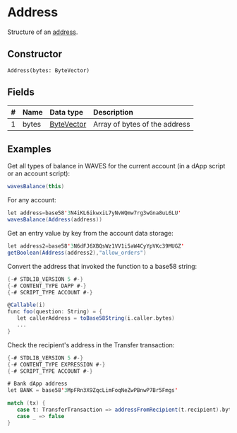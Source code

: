# Address

Structure of an [address](/en/blockchain/account/address).

## Constructor

``` ride
Address(bytes: ByteVector)
```

## Fields

|   #   | Name | Data type | Description |
| :--- | :--- | :--- | :--- |
| 1 | bytes | [ByteVector](/en/ride/data-types/byte-vector) | Array of bytes of the address |

## Examples

Get all types of balance in WAVES for the current account (in a dApp script or an account script):

```scala
wavesBalance(this)
```

For any account:

```scala
let address=base58'3N4iKL6ikwxiL7yNvWQmw7rg3wGna8uL6LU'
wavesBalance(Address(address))
```

Get an entry value by key from the account data storage:

```scala
let address2=base58'3N6dFJ6XBQsWz1VV1i5aW4CyYpVKc39MUGZ'
getBoolean(Address(address2),"allow_orders")
```

Convert the address that invoked the function to a base58 string:

```scala
{-# STDLIB_VERSION 5 #-}
{-# CONTENT_TYPE DAPP #-}
{-# SCRIPT_TYPE ACCOUNT #-}

@Callable(i)
func foo(question: String) = {
   let callerAddress = toBase58String(i.caller.bytes)
   ...
}
```

Check the recipient's address in the Transfer transaction:

```scala
{-# STDLIB_VERSION 5 #-}
{-# CONTENT_TYPE EXPRESSION #-}
{-# SCRIPT_TYPE ACCOUNT #-}

# Bank dApp address
let BANK = base58'3MpFRn3X9ZqcLimFoqNeZwPBnwP7Br5Fmgs'

match (tx) {
   case t: TransferTransaction => addressFromRecipient(t.recipient).bytes == BANK
   case _ => false
}
```

